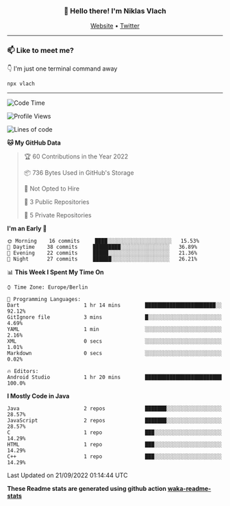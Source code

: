 <h3 align="center">👋 Hello there! I'm Niklas Vlach</h3>
<p align="center">
  <a href="https://niklas-vlach.com">Website</a> •
  <a href="https://twitter.com/NiklasVlach">Twitter</a>
</p>

---

### 📫 Like to meet me?

👇 I'm just one terminal command away

```bash
npx vlach
```

---
<!--START_SECTION:waka-->
![Code Time](http://img.shields.io/badge/Code%20Time-267%20hrs%2054%20mins-blue)

![Profile Views](http://img.shields.io/badge/Profile%20Views-0-blue)

![Lines of code](https://img.shields.io/badge/From%20Hello%20World%20I%27ve%20Written-30%20Thousand%20lines%20of%20code-blue)

**🐱 My GitHub Data** 

> 🏆 60 Contributions in the Year 2022
 > 
> 📦 736 Bytes Used in GitHub's Storage 
 > 
> 🚫 Not Opted to Hire
 > 
> 📜 3 Public Repositories 
 > 
> 🔑 5 Private Repositories  
 > 
**I'm an Early 🐤** 

```text
🌞 Morning    16 commits     ████░░░░░░░░░░░░░░░░░░░░░   15.53% 
🌆 Daytime    38 commits     █████████░░░░░░░░░░░░░░░░   36.89% 
🌃 Evening    22 commits     █████░░░░░░░░░░░░░░░░░░░░   21.36% 
🌙 Night      27 commits     ██████░░░░░░░░░░░░░░░░░░░   26.21%

```


📊 **This Week I Spent My Time On** 

```text
⌚︎ Time Zone: Europe/Berlin

💬 Programming Languages: 
Dart                     1 hr 14 mins        ███████████████████████░░   92.12% 
GitIgnore file           3 mins              █░░░░░░░░░░░░░░░░░░░░░░░░   4.69% 
YAML                     1 min               ░░░░░░░░░░░░░░░░░░░░░░░░░   2.16% 
XML                      0 secs              ░░░░░░░░░░░░░░░░░░░░░░░░░   1.01% 
Markdown                 0 secs              ░░░░░░░░░░░░░░░░░░░░░░░░░   0.02%

🔥 Editors: 
Android Studio           1 hr 20 mins        █████████████████████████   100.0%

```

**I Mostly Code in Java** 

```text
Java                     2 repos             ███████░░░░░░░░░░░░░░░░░░   28.57% 
JavaScript               2 repos             ███████░░░░░░░░░░░░░░░░░░   28.57% 
C                        1 repo              ███░░░░░░░░░░░░░░░░░░░░░░   14.29% 
HTML                     1 repo              ███░░░░░░░░░░░░░░░░░░░░░░   14.29% 
C++                      1 repo              ███░░░░░░░░░░░░░░░░░░░░░░   14.29%

```



 Last Updated on 21/09/2022 01:14:44 UTC
<!--END_SECTION:waka-->

**These Readme stats are generated using github action [waka-readme-stats](https://github.com/anmol098/waka-readme-stats)**
